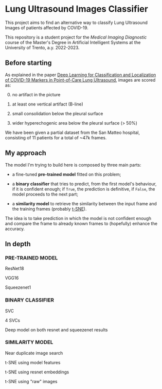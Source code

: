 # Lung Ultrasound Images Classifier

This project aims to find an alternative way to classify Lung Ultrasound Images of patients affected by COVID-19.

This repository is a student project for the _Medical Imaging Diagnostic_ course of the Master's Degree in Artificial Intelligent Systems at the University of Trento, a.y. 2022-2023.

## Before starting

As explained in the paper [Deep Learning for Classification and Localization of COVID-19 Markers in Point-of-Care Lung Ultrasound](https://ieeexplore.ieee.org/document/9093068), images are scored as:

0. no artifact in the picture

1. at least one vertical artifact (B-line)

2. small consolidation below the pleural surface

3. wider hyperechogenic area below the pleural surface (> 50%)

We have been given a partial dataset from the San Matteo hospital, consisting of 11 patients for a total of ~47k frames.

## My approach

The model I'm trying to build here is composed by three main parts:

- a fine-tuned **pre-trained model** fitted on this problem;

- a **binary classifier** that tries to predict, from the first model's behaviour, if it is confident enough; if `True`, the prediction is definitive, if `False`, the model proceeds to the next part;

- a **similarity model** to retrieve the similarity between the input frame and the training frames (probably [t-SNE](https://towardsdatascience.com/visualizing-feature-vectors-embeddings-using-pca-and-t-sne-ef157cea3a42#:~:text=t%2DSNE%20is%20a%20powerful,parameters%20that%20can%20be%20tweaked)).

The idea is to take prediction in which the model is not confident enough and compare the frame to already known frames to (hopefully) enhance the accuracy.

## In depth

### PRE-TRAINED MODEL

ResNet18

VGG16

Squeezenet1

### BINARY CLASSIFIER

SVC

4 SVCs

Deep model on both resnet and squeezenet results

### SIMILARITY MODEL

Near duplicate image search 

t-SNE using model features

t-SNE using resnet embeddings

t-SNE using "raw" images
